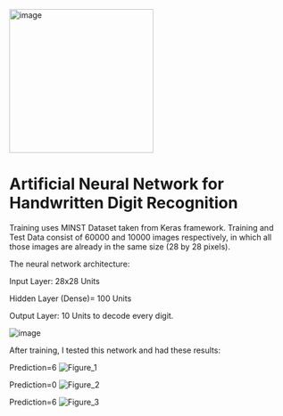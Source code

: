 <img width="258" alt="image" src="https://github.com/oubbatimo/bridgeai_LLMs/assets/92709052/82b3e818-d545-46e5-8eb8-b328bf73b65f">

# Artificial Neural Network for Handwritten Digit Recognition
Training uses MINST Dataset taken from Keras framework. Training and Test Data consist of 60000 and 10000 images respectively, in which all those images are already in the same size (28 by 28 pixels).

The neural network architecture:

  Input Layer: 28x28 Units
  
  Hidden Layer (Dense)= 100 Units
  
  Output Layer: 10 Units to decode every digit.


  

![image](https://github.com/oubbatimo/bridgeai_DigitRecognition/assets/92709052/1a2dd9eb-6951-484f-82f0-91d7854a19e7)





After training, I tested this network and had these results:

Prediction=6 ![Figure_1](https://github.com/oubbatimo/bridgeai_DigitRecognition/assets/92709052/d81fe4a9-2d85-493f-a209-d12cce71088f)

Prediction=0 ![Figure_2](https://github.com/oubbatimo/bridgeai_DigitRecognition/assets/92709052/405bd059-71c9-4ac7-b7dc-9bb496a753c7)

Prediction=6 ![Figure_3](https://github.com/oubbatimo/bridgeai_DigitRecognition/assets/92709052/b7de6652-3a79-45e5-aced-a171631c259b)
